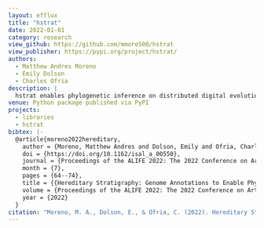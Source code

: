```yaml
---
layout: efflux
title: "hstrat"
date: 2022-01-01
category: research
view_github: https://github.com/mmore500/hstrat
view_publisher: https://pypi.org/project/hstrat/
authors:
  - Matthew Andres Moreno
  - Emily Dolson
  - Charles Ofria
description: |
  hstrat enables phylogenetic inference on distributed digital evolution populations.
venue: Python package published via PyPI
projects:
  - libraries
  - hstrat
bibtex: |-
  @article{moreno2022hereditary,
    author = {Moreno, Matthew Andres and Dolson, Emily and Ofria, Charles},
    doi = {https://doi.org/10.1162/isal_a_00550},
    journal = {Proceedings of the ALIFE 2022: The 2022 Conference on Artificial Life},
    month = {7},
    pages = {64--74},
    title = {{Hereditary Stratigraphy: Genome Annotations to Enable Phylogenetic Inference over Distributed Populations}},
    volume = {Proceedings of the ALIFE 2022: The 2022 Conference on Artificial Life},
    year = {2022}
  }
citation: "Moreno, M. A., Dolson, E., & Ofria, C. (2022). Hereditary Stratigraphy: Genome Annotations to Enable Phylogenetic Inference over Distributed Populations. Proceedings of the ALIFE 2022: The 2022 Conference on Artificial Life, Proceedings of the ALIFE 2022: The 2022 Conference on Artificial Life(), 64–74. https://doi.org/https://doi.org/10.1162/isal_a_00550"
---
```

